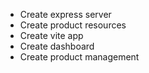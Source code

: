 - Create express server
- Create product resources
- Create vite app
- Create dashboard
- Create product management